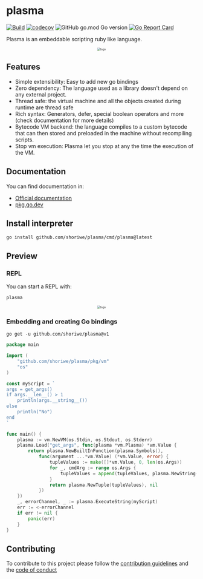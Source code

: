 # plasma

[![Build](https://github.com/shoriwe/plasma/actions/workflows/build.yml/badge.svg)](https://github.com/shoriwe/plasma/actions/workflows/build.yml)
[![codecov](https://codecov.io/github/shoriwe/plasma/branch/main/graph/badge.svg?token=6XUX3TJC2N)](https://codecov.io/github/shoriwe/plasma)
![GitHub go.mod Go version](https://img.shields.io/github/go-mod/go-version/shoriwe/plasma)
[![Go Report Card](https://goreportcard.com/badge/github.com/shoriwe/plasma)](https://goreportcard.com/report/github.com/shoriwe/plasma)

Plasma is an embeddable scripting ruby like language.

<p align="center">
	<img src="https://github.com/shoriwe/plasma/raw/main/logos/plasma-logos.jpeg" alt="logo" style="zoom:50%;" />
</p>

## Features

- Simple extensibility: Easy to add new go bindings
- Zero dependency: The language used as a library doesn't depend on any external project.
- Thread safe: the virtual machine and all the objects created during runtime are thread safe
- Rich syntax: Generators, defer, special boolean operators and more (check documentation for more details)
- Bytecode VM backend: the language compiles to a custom bytecode that can then stored and preloaded in the machine
  without recompiling scripts.
- Stop vm execution: Plasma let you stop at any the time the execution of the VM.

## Documentation

You can find documentation in:

- [Official documentation](https://shoriwe.github.io/plasma/index.html)
- [pkg.go.dev](https://pkg.go.dev/github.com/shoriwe/plasma)

## Install interpreter

```shell
go install github.com/shoriwe/plasma/cmd/plasma@latest
```

## Preview

### REPL

You can start a REPL with:

```shell
plasma
```

<p align="center">
	<img src="https://github.com/shoriwe/plasma/raw/main/demos/repl-demo.gif" alt="logo" style="zoom:50%;" />
</p>

### Embedding and creating Go bindings

```shell
go get -u github.com/shoriwe/plasma@v1
```

```go
package main

import (
	"github.com/shoriwe/plasma/pkg/vm"
	"os"
)

const myScript = `
args = get_args()
if args.__len__() > 1
    println(args.__string__())
else
    println("No")
end
`

func main() {
	plasma := vm.NewVM(os.Stdin, os.Stdout, os.Stderr)
	plasma.Load("get_args", func(plasma *vm.Plasma) *vm.Value {
		return plasma.NewBuiltInFunction(plasma.Symbols(),
			func(argument ...*vm.Value) (*vm.Value, error) {
				tupleValues := make([]*vm.Value, 0, len(os.Args))
				for _, cmdArg := range os.Args {
					tupleValues = append(tupleValues, plasma.NewString([]byte(cmdArg)))
				}
				return plasma.NewTuple(tupleValues), nil
			})
	})
	_, errorChannel, _ := plasma.ExecuteString(myScript)
	err := <-errorChannel
	if err != nil {
		panic(err)
	}
}
```

## Contributing

To contribute to this project please follow the [contribution guidelines](CONTRIBUTING.md) and
the [code of conduct](CODE_OF_CONDUCT.md)
